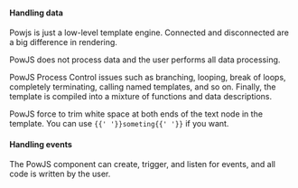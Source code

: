 <h4 id="powjs-handling-data">Handling data</h4>

Powjs is just a low-level template engine.
Connected and disconnected are a big difference in rendering.

PowJS does not process data and the user performs all data processing.

PowJS Process Control issues such as branching, looping, break of loops,
completely terminating, calling named templates, and so on.
Finally, the template is compiled into a mixture of functions and data descriptions.

PowJS force to trim white space at both ends of the text node in the template.
You can use <code>{{' '}}someting{{' '}}</code> if you want.

<h4 id="powjs-handling-events">Handling events</h4>

The PowJS component can create, trigger, and listen for events,
and all code is written by the user.

